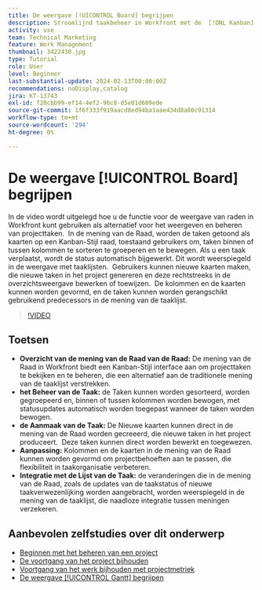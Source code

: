 ```yaml
---
title: De weergave [!UICONTROL Board] begrijpen
description: Stroomlijnd taakbeheer in Workfront met de  [!DNL Kanban]  interface van 0} mening {, die taaksortering, verwezenlijking, aanpassing, en naadloze integratie met de mening van de taaklijst voor efficiënte projectorganisatie aanbieden.[!UICONTROL Board]
activity: use
team: Technical Marketing
feature: Work Management
thumbnail: 3422430.jpg
type: Tutorial
role: User
level: Beginner
last-substantial-update: 2024-02-13T00:00:00Z
recommendations: noDisplay,catalog
jira: KT-13743
exl-id: f28cbb99-ef14-4ef2-96c8-d5e01d609ede
source-git-commit: 1f6f333f919aacd8ed94ba1aae434d8a80c91314
workflow-type: tm+mt
source-wordcount: '294'
ht-degree: 0%

---
```


# De weergave [!UICONTROL Board] begrijpen

In de video wordt uitgelegd hoe u de functie voor de weergave van raden in Workfront kunt gebruiken als alternatief voor het weergeven en beheren van projecttaken. &#x200B; In de mening van de Raad, worden de taken getoond als kaarten op een Kanban-Stijl raad, toestaand gebruikers om, taken binnen of tussen kolommen te sorteren te groeperen en te bewegen. &#x200B; Als u een taak verplaatst, wordt de status automatisch bijgewerkt. Dit wordt weerspiegeld in de weergave met taaklijsten. &#x200B; Gebruikers kunnen nieuwe kaarten maken, die nieuwe taken in het project genereren en deze rechtstreeks in de overzichtsweergave bewerken of toewijzen. &#x200B; De kolommen en de kaarten kunnen worden gevormd, en de taken kunnen worden gerangschikt gebruikend predecessors in de mening van de taaklijst.

>[!VIDEO](https://video.tv.adobe.com/v/3422430/?quality=12&learn=on&enablevpops)

## Toetsen

* **Overzicht van de mening van de Raad van de Raad:** De mening van de Raad in Workfront biedt een Kanban-Stijl interface aan om projecttaken te bekijken en te beheren, die een alternatief aan de traditionele mening van de taaklijst verstrekken. &#x200B;
* **het Beheer van de Taak:** de Taken kunnen worden gesorteerd, worden gegroepeerd en, binnen of tussen kolommen worden bewogen, met statusupdates automatisch worden toegepast wanneer de taken worden bewogen. &#x200B;
* **de Aanmaak van de Taak:** De Nieuwe kaarten kunnen direct in de mening van de Raad worden gecreeerd, die nieuwe taken in het project produceert. &#x200B; Deze taken kunnen direct worden bewerkt en toegewezen. &#x200B;
* **Aanpassing:** Kolommen en de kaarten in de mening van de Raad kunnen worden gevormd om projectbehoeften aan te passen, die flexibiliteit in taakorganisatie verbeteren. &#x200B;
* **Integratie met de Lijst van de Taak:** de veranderingen die in de mening van de Raad, zoals de updates van de taakstatus of nieuwe taakverwezenlijking worden aangebracht, worden weerspiegeld in de mening van de taaklijst, die naadloze integratie tussen meningen verzekeren. &#x200B;


## Aanbevolen zelfstudies over dit onderwerp

* [Beginnen met het beheren van een project](/help/manage-work/projects/getting-started-manage-a-project.md)
* [De voortgang van het project bijhouden](/help/manage-work/projects/track-overall-project-progress.md)
* [Voortgang van het werk bijhouden met projectmetriek](/help/manage-work/projects/track-work-progress-with-project-metrics.md)
* [De weergave [!UICONTROL Gantt] begrijpen](/help/manage-work/projects/understand-the-gantt-view.md)
